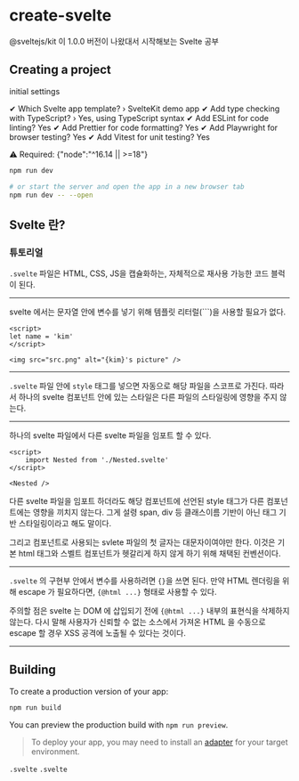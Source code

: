 # create-svelte

@sveltejs/kit 이 1.0.0 버전이 나왔대서 시작해보는 Svelte 공부

## Creating a project
initial settings

✔ Which Svelte app template? › SvelteKit demo app
✔ Add type checking with TypeScript? › Yes, using TypeScript syntax
✔ Add ESLint for code linting? Yes
✔ Add Prettier for code formatting? Yes
✔ Add Playwright for browser testing? Yes
✔ Add Vitest for unit testing? Yes

⚠️ Required: {"node":"^16.14 || >=18"}


```bash
npm run dev

# or start the server and open the app in a new browser tab
npm run dev -- --open
```

## Svelte 란?

### 튜토리얼
`.svelte` 파일은 HTML, CSS, JS을 캡슐화하는, 자체적으로 재사용 가능한 코드 블럭이 된다.

---

svelte 에서는 문자열 안에 변수를 넣기 위해 템플릿 리터럴(`\``)을 사용할 필요가 없다.
```
<script>
let name = 'kim'
</script>

<img src="src.png" alt="{kim}'s picture" />
```

---

`.svelte` 파일 안에 `style` 태그를 넣으면 자동으로 해당 파일을 스코프로 가진다. 
따라서 하나의 svelte 컴포넌트 안에 있는 스타일은 다른 파일의 스타일링에 영향을 주지 않는다.

---


하나의 svelte 파일에서 다른 svelte 파일을 임포트 할 수 있다.
```
<script>
	import Nested from './Nested.svelte'
</script>

<Nested />
```
다른 svelte 파일을 임포트 하더라도 해당 컴포넌트에 선언된 style 태그가 다른 컴포넌트에는 영향을 끼치지 않는다. 
그게 설령 span, div 등 클래스이름 기반이 아닌 태그 기반 스타일링이라고 해도 말이다.

그리고 컴포넌트로 사용되는 svlete 파일의 첫 글자는 대문자이여야만 한다. 이것은 기본 html 태그와 스벨트 컴포넌트가 헷갈리게 하지 않게 하기 위해 채택된 컨벤션이다.

---

`.svelte` 의 구현부 안에서 변수를 사용하려면 `{}`을 쓰면 된다. 만약 HTML 렌더링을 위해 escape 가 필요하다면, `{@html ...}` 형태로 사용할 수 있다.

주의할 점은 svelte 는 DOM 에 삽입되기 전에 `{@html ...}` 내부의 표현식을 삭제하지 않는다. 
다시 말해 사용자가 신뢰할 수 없는 소스에서 가져온 HTML 을 수동으로 escape 할 경우 XSS 공격에 노출될 수 있다는 것이다.

---



## Building

To create a production version of your app:

```bash
npm run build
```

You can preview the production build with `npm run preview`.

> To deploy your app, you may need to install an [adapter](https://kit.svelte.dev/docs/adapters) for your target environment.


`.svelte`
`.svelte`
